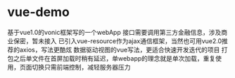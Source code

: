 # vue-demo
基于vue1.0的vonic框架写的一个webApp
接口需要调用第三方金融信息，涉及商业保密，暂未接入
已引入vue-resource作为ajax通信框架，当然也可用vue2.0推荐的axios，写法更酷炫
数据驱动视图的vue写法，更适合快速开发迭代的项目
打包之后单文件在首屏加载时稍有延迟，单webapp的理念就是单次加载，重复使用，页面切换只需前端控制，减轻服务器压力

